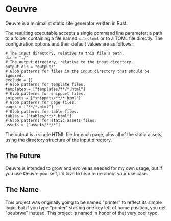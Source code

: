# Oeuvre

Oeuvre is a minimalist static site generator written in Rust.

The resulting executable accepts a single command line parameter: a path to a folder containing a file named `site.toml` or to a TOML file directly. The configuration options and their default values are as follows:

```
# The input directory, relative to this file's path.
dir = "./"
# The output directory, relative to the input directory.
output_dir = "output/"
# Glob patterns for files in the input directory that should be ignored.
exclude = []
# Glob patterns for template files.
templates = ["templates/**/*.html"]
# Glob patterns for snipppet files.
snippets = ["snippets/**/*.html"]
# Glob patterns for page files.
pages = ["**/*.html"]
# Glob patterns for table files.
tables = ["tables/**/*.html"]
# Glob patterns for static assets files.
assets = ["assets/**/*"]
```

The output is a single HTML file for each page, plus all of the static assets, using the directory structure of the input directory.

## The Future

Oeuvre is intended to grow and evolve as needed for my own usage, but if you use Oeuvre yourself, I'd love to hear more about your use case.

## The Name

This project was originally going to be named "printer" to reflect its simple logic, but if you type "printer" starting one key left of home position, you get "oeubrwe" instead. This project is named in honor of that very cool typo.
